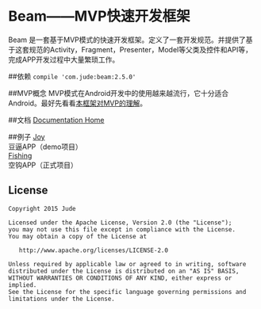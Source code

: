 # Beam——MVP快速开发框架  
Beam 是一套基于MVP模式的快速开发框架。定义了一套开发规范。并提供了基于这套规范的Activity，Fragment，Presenter，Model等父类及控件和API等，完成APP开发过程中大量繁琐工作。

##依赖
`compile 'com.jude:beam:2.5.0'`

##MVP概念
MVP模式在Android开发中的使用越来越流行，它十分适合Android。最好先看看[本框架对MVP的理解](http://www.jianshu.com/p/ed2aa9546c2c)。

##文档
[Documentation Home](https://github.com/Jude95/Beam/wiki)  

##例子
[Joy](https://github.com/Jude95/Joy)  
豆逼APP（demo项目）  
[Fishing](https://github.com/Jude95/Fishing)  
空钩APP（正式项目）

License
-------

    Copyright 2015 Jude

    Licensed under the Apache License, Version 2.0 (the "License");
    you may not use this file except in compliance with the License.
    You may obtain a copy of the License at

       http://www.apache.org/licenses/LICENSE-2.0

    Unless required by applicable law or agreed to in writing, software
    distributed under the License is distributed on an "AS IS" BASIS,
    WITHOUT WARRANTIES OR CONDITIONS OF ANY KIND, either express or implied.
    See the License for the specific language governing permissions and
    limitations under the License.
